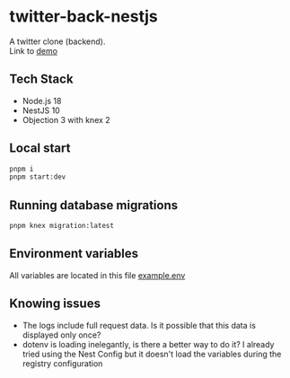 # twitter-back-nestjs

A twitter clone (backend).<br>
Link to [demo](https://5kblkr9vod.execute-api.us-east-1.amazonaws.com/Prod/docs)

## Tech Stack

- Node.js 18
- NestJS 10
- Objection 3 with knex 2

## Local start
```bash
pnpm i
pnpm start:dev
```

## Running database migrations
```bash
pnpm knex migration:latest
```

## Environment variables
All variables are located in this file [example.env](example.env)

## Knowing issues
- The logs include full request data. Is it possible that this data is displayed only once?
- dotenv is loading inelegantly, is there a better way to do it? I already tried using the Nest Config but it doesn't load the variables during the registry configuration

